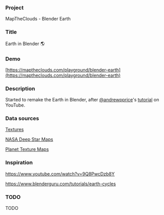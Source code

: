### Project

MapTheClouds - Blender Earth

### Title

Earth in Blender 🌎

### Demo

[https://maptheclouds.com/playground/blender-earth](https://maptheclouds.com/playground/blender-earth)

### Description

Started to remake the Earth in Blender, after [@andrewpprice](https://twitter.com/andrewpprice)'s [tutorial](https://www.youtube.com/watch?v=9Q8PwcDzb8Y) on YouTube.

### Data sources

[Textures](https://www.blenderguru.com/tutorials/earth-cycles)

[NASA Deep Star Maps](http://planetpixelemporium.com/earth.html)

[Planet Texture Maps](https://svs.gsfc.nasa.gov/3895)

### Inspiration

https://www.youtube.com/watch?v=9Q8PwcDzb8Y

https://www.blenderguru.com/tutorials/earth-cycles

### TODO

TODO
